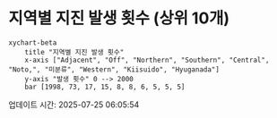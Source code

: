 # 지역별 지진 발생 횟수 (상위 10개)

```mermaid
xychart-beta
    title "지역별 지진 발생 횟수"
    x-axis ["Adjacent", "Off", "Northern", "Southern", "Central", "Noto,", "미분류", "Western", "Kiisuido", "Hyuganada"]
    y-axis "발생 횟수" 0 --> 2000
    bar [1998, 73, 17, 15, 8, 8, 6, 5, 5, 5]
```

업데이트 시간: 2025-07-25 06:05:54
